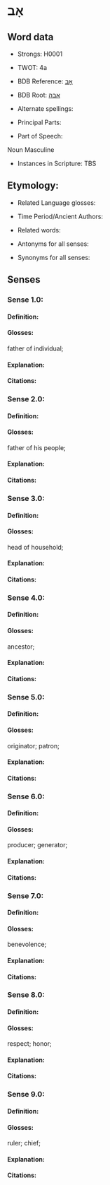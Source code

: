 # אָב

<!-- Status: S2="NeedsEdits" -->
<!-- Lexica used for edits:   -->

## Word data

* Strongs: H0001

* TWOT: 4a

* BDB Reference: [אָב](rc://en/bdb/dict/a.ae.ab)

* BDB Root: [אבה](rc://en/bdb/dict/a.ae.aa)

* Alternate spellings:

* Principal Parts:

* Part of Speech:

Noun Masculine

* Instances in Scripture: TBS

## Etymology:

* Related Language glosses:

* Time Period/Ancient Authors:

* Related words:

* Antonyms for all senses:

* Synonyms for all senses:

## Senses

### Sense 1.0:

#### Definition:

#### Glosses:

father of individual; 

#### Explanation:

#### Citations:



### Sense 2.0:

#### Definition:

#### Glosses:

father of his people; 

#### Explanation:

#### Citations:



### Sense 3.0:

#### Definition:

#### Glosses:

head of household; 

#### Explanation:

#### Citations:



### Sense 4.0:

#### Definition:

#### Glosses:

ancestor; 

#### Explanation:

#### Citations:



### Sense 5.0:

#### Definition:

#### Glosses:

originator; patron; 

#### Explanation:

#### Citations:



### Sense 6.0:

#### Definition:

#### Glosses:

producer; generator; 

#### Explanation:

#### Citations:



### Sense 7.0:

#### Definition:

#### Glosses:

benevolence; 

#### Explanation:

#### Citations:



### Sense 8.0:

#### Definition:

#### Glosses:

respect; honor; 

#### Explanation:

#### Citations:



### Sense 9.0:

#### Definition:

#### Glosses:

ruler; chief; 

#### Explanation:

#### Citations:



